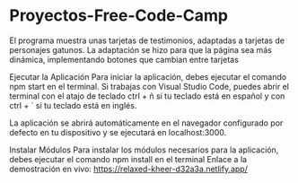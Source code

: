 # Proyectos-Free-Code-Camp
El programa muestra unas tarjetas de testimonios, adaptadas a tarjetas de personajes gatunos. La adaptación se hizo para que la página sea más dinámica, implementando botones que cambian entre tarjetas

Ejecutar la Aplicación Para iniciar la aplicación, debes ejecutar el comando npm start en el terminal. Si trabajas con Visual Studio Code, puedes abrir el terminal con el atajo de teclado ctrl + ñ si tu teclado está en español y con ctrl + ` si tu teclado está en inglés.

La aplicación se abrirá automáticamente en el navegador configurado por defecto en tu dispositivo y se ejecutará en localhost:3000.

Instalar Módulos Para instalar los módulos necesarios para la aplicación, debes ejecutar el comando npm install en el terminal Enlace a la demostración en vivo: https://relaxed-kheer-d32a3a.netlify.app/
